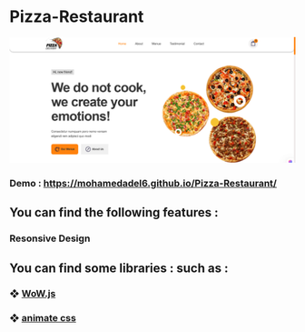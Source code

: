 # Pizza-Restaurant
![](img/Readme/5.png)
### Demo : https://mohamedadel6.github.io/Pizza-Restaurant/
## You can find the following features :
### Resonsive Design 
### 
## You can find some libraries : such as :  
### ❖ [WoW.js](https://wowjs.uk/)
### ❖ [animate css ](https://animate.style/)
